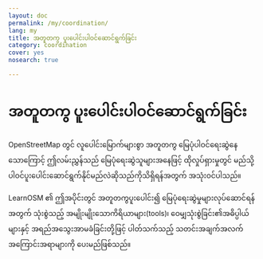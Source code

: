```yaml
---
layout: doc
permalink: /my/coordination/
lang: my
title: အတူတကွ ပူးပေါင်းပါဝင်ဆောင်ရွက်ခြင်း
category: coordination
cover: yes
nosearch: true

---
```


အတူတကွ ပူးပေါင်းပါဝင်ဆောင်ရွက်ခြင်း
============


OpenStreetMap တွင် လူပေါင်းမြောက်များစွာ အတူတကွ မြေပုံပါဝင်ရေးဆွဲနေသောကြောင့် ဤလမ်းညွှန်သည် မြေပုံရေးဆွဲသူများအနေဖြင့် ထိုလှုပ်ရှားမှုတွင် မည်သို့ပါဝင်ပူးပေါင်းဆောင်ရွက်နိုင်မည်လဲဆိုသည်ကိုသိရှိရန်အတွက် အသုံးဝင်ပါသည်။

LearnOSM ၏ ဤအပိုင်းတွင် အတူတကွပူးပေါင်း၍ မြေပုံရေးဆွဲမှုများလုပ်ဆောင်ရန်အတွက် သုံးစွဲသည့် အမျိုးမျိုးသောကိရိယာများ(tools)၊ ဝေမျှသုံးစွဲခြင်း၏အဓိပ္ပါယ်များနှင့် အရည်အသွေးအာမခံခြင်းတို့ဖြင့် ပါတ်သက်သည့် သတင်းအချက်အလက် အကြောင်းအရာများကို ပေးမည်ဖြစ်သည်။